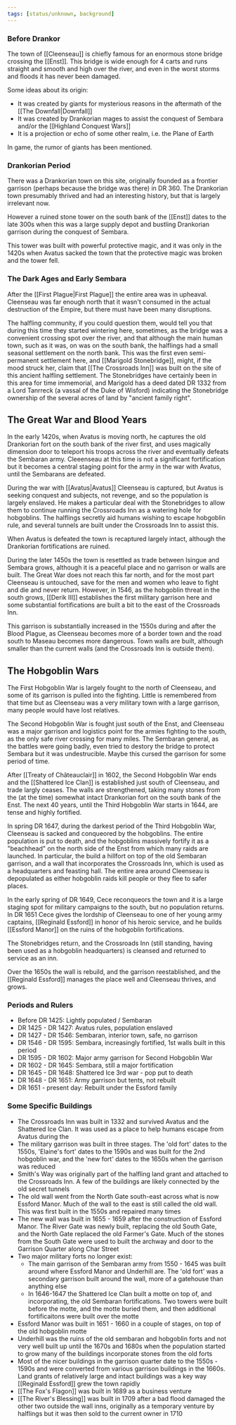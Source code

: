 ```yaml
---
tags: [status/unknown, background]
---
```


### Before Drankor
The town of [[Cleenseau]] is chiefly famous for an enormous stone bridge crossing the [[Enst]]. This bridge is wide enough for 4 carts and runs straight and smooth and high over the river, and even in the worst storms and floods it has never been damaged.

Some ideas about its origin:
* It was created by giants for mysterious reasons in the aftermath of the [[The Downfall|Downfall]]
* It was created by Drankorian mages to assist the conquest of Sembara and/or the [[Highland Conquest Wars]]
* It is a projection or echo of some other realm, i.e. the Plane of Earth

In game, the rumor of giants has been mentioned. 

### Drankorian Period
There was a Drankorian town on this site, originally founded as a frontier garrison (perhaps because the bridge was there) in DR 360. The Drankorian town presumably thrived and had an interesting history, but that is largely irrelevant now.

However a ruined stone tower on the south bank of the [[Enst]] dates to the late 300s when this was a large supply depot and bustling Drankorian garrison during the conquest of Sembara.

This tower was built with powerful protective magic, and it was only in the 1420s when Avatus sacked the town that the protective magic was broken and the tower fell.

### The Dark Ages and Early Sembara
After the [[First Plague|First Plague]] the entire area was in upheaval. Cleenseau was far enough north that it wasn't consumed in the actual destruction of the Empire, but there must have been many disruptions.

The halfling community, if you could question them, would tell you that during this time they started wintering here, sometimes, as the bridge was a convenient crossing spot over the river, and that although the main human town, such as it was, on was on the south bank, the halflings had a small seasonal settlement on the north bank. This was the first even semi-permanent settlement here, and [[Marigold Stonebridge]], might, if the mood struck her, claim that [[The Crossroads Inn]] was built on the site of this ancient halfling settlement. The Stonebridges have certainly been in this area for time immemorial, and Marigold has a deed dated DR 1332 from a Lord Tanrreck (a vassal of the Duke of Wisford) indicating the Stonebridge ownership of the several acres of land by "ancient family right".

## The Great War and Blood Years
In the early 1420s, when Avatus is moving north, he captures the old Drankorian fort on the south bank of the river first, and uses magically dimension door to teleport his troops across the river and eventually defeats the Sembaran army. Cleeenseau at this time is not a significant fortification but it becomes a central staging point for the army in the war with Avatus, until the Sembarans are defeated.

During the war with [[Avatus|Avatus]] Cleenseau is captured, but Avatus is seeking conquest and subjects, not revenge, and so the population is largely enslaved. He makes a particular deal with the Stonebridges to allow them to continue running the Crossroads Inn as a watering hole for hobgoblins. The halflings secretly aid humans wishing to escape hobgoblin rule, and several tunnels are built under the Crossroads Inn to assist this.

When Avatus is defeated the town is recaptured largely intact, although the Drankorian fortifications are ruined.

During the later 1450s the town is resettled as trade between Isingue and Sembara grows, although it is a peaceful place and no garrison or walls are built. The Great War does not reach this far north, and for the most part Cleenseau is untouched, save for the men and women who leave to fight and die and never return.  However, in 1546, as the hobgoblin threat in the south grows, [[Derik III]] establishes the first military garrison here and some substantial fortifications are built a bit to the east of the Crossroads Inn.

This garrison is substantially increased in the 1550s during and after the Blood Plague, as Cleenseau becomes more of a border town and the road south to Maseau becomes more dangerous. Town walls are built, although smaller than the current walls (and the Crossroads Inn is outside them). 

## The Hobgoblin Wars

The First Hobgoblin War is largely fought to the north of Cleenseau, and some of its garrison is pulled into the fighting. Little is remembered from that time but as Cleenseau was a very military town with a large garrison, many people would have lost relatives. 

The Second Hobgoblin War is fought just south of the Enst, and Cleenseau was a major garrison and logistics point for the armies fighting to the south, as the only safe river crossing for many miles. The Sembaran general, as the battles were going badly, even tried to destory the bridge to protect Sembara but it was undestrucible. Maybe this cursed the garrison for some period of time.

After [[Treaty of Châteauclair]] in 1602, the Second Hobgoblin War ends and the [[Shattered Ice Clan]] is established just south of Cleenseau, and trade largly ceases. The walls are strengthened, taking many stones from the (at the time) somewhat intact Drankorian fort on the south bank of the Enst. The next 40 years, until the Third Hobgoblin War starts in 1644, are tense and highly fortified.

In spring DR 1647, during the darkest period of the Third Hobgoblin War, Cleenseau is sacked and conqueored by the hobgoblins. The entire population is put to death, and the hobgoblins massively fortify it as a "beachhead" on the north side of the Enst from which many raids are launched. In particular, the build a hillfort on top of the old Sembaran garrison, and a wall that incorporates the Crossroads Inn, which is used as a headquarters and feasting hall. The entire area around Cleenseau is depopulated as either hobgoblin raids kill people or they flee to safer places.

In the early spring of DR 1649, Cece reconqueors the town and it is a large staging spot for military campaigns to the south, but no population returns. In DR 1651 Cece gives the lordship of Cleenseau to one of her young army captains, [[Reginald Essford]] in honor of his heroic service, and he builds [[Essford Manor]] on the ruins of the hobgoblin fortifications. 

The Stonebridges return, and the Crossroads Inn (still standing, having been used as a hobgoblin headquarters) is cleansed and returned to service as an inn.

Over the 1650s the wall is rebuild, and the garrison reestablished, and the [[Reginald Essford]] manages the place well and Cleenseau thrives, and grows. 

### Periods and Rulers

* Before DR 1425: Lightly populated / Sembaran
* DR 1425 - DR 1427: Avatus rules, population enslaved
* DR 1427 - DR 1546: Sembaran, interior town, safe, no garrison
* DR 1546 - DR 1595: Sembara, increasingly fortified, 1st walls built in this period
* DR 1595 - DR 1602: Major army garrison for Second Hobgoblin War
* DR 1602 - DR 1645: Sembara, still a major fortification
* DR 1645 - DR 1648: Shattered Ice 3rd war - pop put to death
* DR 1648 - DR 1651: Army garrison but tents, not rebuilt
* DR 1651 - present day: Rebuilt under the Essford family

### Some Specific Buildings

* The Crossroads Inn was built in 1332 and survived Avatus and the Shattered Ice Clan. It was used as a place to help humans escape from Avatus during the 
* The military garrison was built in three stages. The 'old fort' dates to the 1550s, 'Elaine's fort' dates to the 1590s and was built for the 2nd hobgoblin war, and the 'new fort' dates to the 1650s when the garrison was reduced 
* Smith's Way was originally part of the halfling land grant and attached to the Crossroads Inn. A few of the buildings are likely connected by the old secret tunnels
* The old wall went from the North Gate south-east across what is now Essford Manor. Much of the wall to the east is still called the old wall.  This was first built in the 1550s and repaired many times
* The new wall was built in 1655 - 1659 after the construction of Essford Manor. The River Gate was newly built, replacing the old South Gate, and the North Gate replaced the old Farmer's Gate. Much of the stones from the South Gate were used to built the archway and door to the Garrison Quarter along Char Street
* Two major military forts no longer exist:
	* The main garrison of the Sembaran army from 1550 - 1645 was built around where Essford Manor and Underhill are. The 'old fort' was a secondary garrison built around the wall, more of a gatehouse than anything else
	* In 1646-1647 the Shattered Ice Clan built a motte on top of, and incorporating, the old Sembaran fortifications. Two towers were built before the motte, and the motte buried them, and then additional fortificaitons were built over the motte
* Essford Manor was built in 1651 - 1660 in a couple of stages, on top of the old hobgoblin motte
* Underhill was the ruins of the old sembaran and hobgoblin forts and not very well built up until the 1670s and 1680s when the population started to grow  many of the buildings incorporate stones from the old forts
* Most of the nicer buildings in the garrison quarter date to the 1550s - 1590s and were converted from various garrison buildings in the 1660s. Land grants of relatively large and intact buildings was a key way [[Reginald Essford]] grew the town rapidly
* [[The Fox's Flagon]] was built in 1689 as a business venture
* [[The River's Blessing]] was built in 1709 after a bad flood damaged the other two outside the wall inns, originally as a temporary venture by halflings but it was then sold to the current owner in 1710


